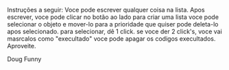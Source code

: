 Instruções a seguir:
Voce pode escrever qualquer coisa na lista.
Apos escrever, voce pode clicar no botão ao lado para criar uma lista
voce pode selecionar o objeto e mover-lo para a prioridade que quiser
pode deleta-lo apos selecionado.
para selecionar, dê 1 click.
se voce der 2 click's, voce vai masrcalos como "execultado"
voce pode apagar os codigos execultados.
Aproveite.

Doug Funny
